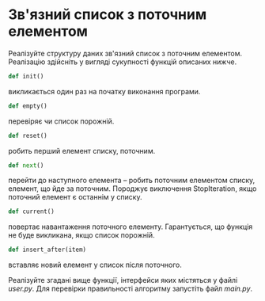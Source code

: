 # Зв'язний список з поточним елементом

Реалізуйте структуру даних зв'язний список з поточним елементом.
Реалізацію здійсніть у вигляді сукупності функцій описаних нижче.

```python
def init()
```

викликається один раз на початку виконання програми.

```python
def empty()
```

перевіряє чи список порожній.

```python
def reset()
```

робить перший елемент списку, поточним.

```python
def next()
```

перейти до наступного елемента – робить поточним елементом списку, елемент, що йде за поточним.
Породжує виключення StopIteration, якщо поточний елемент є останнім у списку.

```python
def current()
```

повертає навантаження поточного елементу.
Гарантується, що функція не буде викликана, якщо список порожній.

```python
def insert_after(item)
```

вставляє новий елемент у список після поточного.

Реалізуйте згадані вище функції, інтерфейси яких містяться у файлі *user.py*.
Для перевірки правильності алгоритму запустіть файл *main.py*.